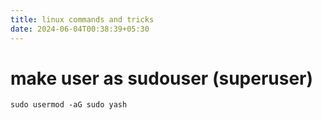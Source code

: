 ```yaml
---
title: linux commands and tricks
date: 2024-06-04T00:38:39+05:30
---
```

# make user as sudouser (superuser)

```shell
sudo usermod -aG sudo yash
```